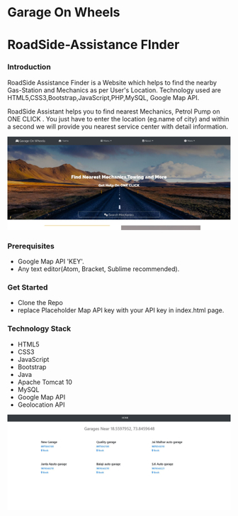 # Garage On Wheels

# RoadSide-Assistance FInder

### Introduction
RoadSide Assistance Finder  is a Website which helps to find the nearby Gas-Station and Mechanics as per User's Location.
Technology used are HTML5,CSS3,Bootstrap,JavaScript,PHP,MySQL, Google Map API.

RoadSide Assistant helps you to find nearest Mechanics, Petrol Pump on ONE CLICK . You just have to enter the location (eg.name of city) and within a second we will provide you nearest service center with detail information.

<img src='./image/roadsidehome.png' >


### Prerequisites
* Google Map API 'KEY'.
* Any text editor(Atom, Bracket, Sublime recommended).

### Get Started

* Clone the Repo
* replace  Placeholder Map API key with your API key in index.html page.


### Technology Stack
* HTML5
* CSS3
* JavaScript
* Bootstrap
* Java
* Apache Tomcat 10
* MySQL
* Google Map API
* Geolocation API

<img src='./image/roadside_service.png'>

